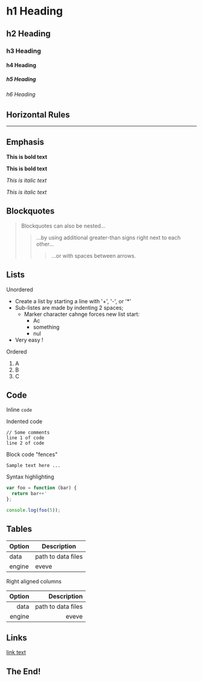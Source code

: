 # h1 Heading
## h2 Heading
### h3 Heading
#### h4 Heading
##### h5 Heading
###### h6 Heading


## Horizontal Rules

____


## Emphasis

**This is bold text**

__This is bold text__

*This is italic text*

_This is italic text_

## Blockquotes

> Blockquotes can also be nested...
>> ...by using additional greater-than signs right next to each other...
> > > ...or with spaces between arrows.

## Lists

Unordered

+ Create a list by starting a line with '+', '-', or '*'
+ Sub-listes are made by indenting 2 spaces;
  - Marker character cahnge forces new list start:
    * Ac
    + something
    - nul
+ Very easy !

Ordered

1. A
2. B
3. C


## Code

Inline `code`

Indented code

    // Some comments
    line 1 of code
    line 2 of code

Block code "fences"

```
Sample text here ...
```

Syntax highlighting

```js
var foo = function (bar) {
  return bar++'
};

console.log(foo(5));
```

## Tables

| Option | Description |
| -------| ------------|
| data   | path to data files |
| engine | eveve |

Right aligned columns

| Option | Description |
| ------:| -----------:|
| data   | path to data files |
| engine | eveve |

## Links

[link text](https://www.polymtl.ca/expertises/en/melancon-david "Expertise")

## The End!
